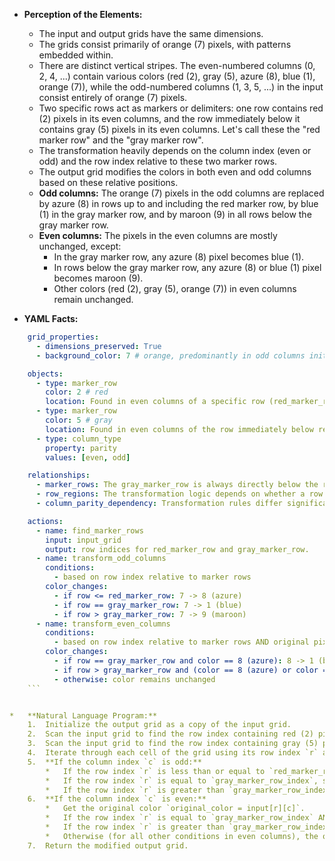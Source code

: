 *   **Perception of the Elements:**
    *   The input and output grids have the same dimensions.
    *   The grids consist primarily of orange (7) pixels, with patterns embedded within.
    *   There are distinct vertical stripes. The even-numbered columns (0, 2, 4, ...) contain various colors (red (2), gray (5), azure (8), blue (1), orange (7)), while the odd-numbered columns (1, 3, 5, ...) in the input consist entirely of orange (7) pixels.
    *   Two specific rows act as markers or delimiters: one row contains red (2) pixels in its even columns, and the row immediately below it contains gray (5) pixels in its even columns. Let's call these the "red marker row" and the "gray marker row".
    *   The transformation heavily depends on the column index (even or odd) and the row index relative to these two marker rows.
    *   The output grid modifies the colors in both even and odd columns based on these relative positions.
    *   **Odd columns:** The orange (7) pixels in the odd columns are replaced by azure (8) in rows up to and including the red marker row, by blue (1) in the gray marker row, and by maroon (9) in all rows below the gray marker row.
    *   **Even columns:** The pixels in the even columns are mostly unchanged, except:
        *   In the gray marker row, any azure (8) pixel becomes blue (1).
        *   In rows below the gray marker row, any azure (8) or blue (1) pixel becomes maroon (9).
        *   Other colors (red (2), gray (5), orange (7)) in even columns remain unchanged.

*   **YAML Facts:**
    
```yaml
    grid_properties:
      - dimensions_preserved: True
      - background_color: 7 # orange, predominantly in odd columns initially

    objects:
      - type: marker_row
        color: 2 # red
        location: Found in even columns of a specific row (red_marker_row).
      - type: marker_row
        color: 5 # gray
        location: Found in even columns of the row immediately below red_marker_row (gray_marker_row).
      - type: column_type
        property: parity
        values: [even, odd]

    relationships:
      - marker_rows: The gray_marker_row is always directly below the red_marker_row.
      - row_regions: The transformation logic depends on whether a row is above/at the red_marker_row, is the gray_marker_row, or is below the gray_marker_row.
      - column_parity_dependency: Transformation rules differ significantly for odd and even columns.

    actions:
      - name: find_marker_rows
        input: input_grid
        output: row indices for red_marker_row and gray_marker_row.
      - name: transform_odd_columns
        conditions:
          - based on row index relative to marker rows
        color_changes:
          - if row <= red_marker_row: 7 -> 8 (azure)
          - if row == gray_marker_row: 7 -> 1 (blue)
          - if row > gray_marker_row: 7 -> 9 (maroon)
      - name: transform_even_columns
        conditions:
          - based on row index relative to marker rows AND original pixel color
        color_changes:
          - if row == gray_marker_row and color == 8 (azure): 8 -> 1 (blue)
          - if row > gray_marker_row and (color == 8 (azure) or color == 1 (blue)): color -> 9 (maroon)
          - otherwise: color remains unchanged
    ```


*   **Natural Language Program:**
    1.  Initialize the output grid as a copy of the input grid.
    2.  Scan the input grid to find the row index containing red (2) pixels; this is the `red_marker_row_index`.
    3.  Scan the input grid to find the row index containing gray (5) pixels; this is the `gray_marker_row_index`. (This will always be `red_marker_row_index + 1`).
    4.  Iterate through each cell of the grid using its row index `r` and column index `c`.
    5.  **If the column index `c` is odd:**
        *   If the row index `r` is less than or equal to `red_marker_row_index`, set the output grid cell `output[r][c]` to azure (8).
        *   If the row index `r` is equal to `gray_marker_row_index`, set the output grid cell `output[r][c]` to blue (1).
        *   If the row index `r` is greater than `gray_marker_row_index`, set the output grid cell `output[r][c]` to maroon (9).
    6.  **If the column index `c` is even:**
        *   Get the original color `original_color = input[r][c]`.
        *   If the row index `r` is equal to `gray_marker_row_index` AND `original_color` is azure (8), set the output grid cell `output[r][c]` to blue (1).
        *   If the row index `r` is greater than `gray_marker_row_index` AND (`original_color` is azure (8) OR `original_color` is blue (1)), set the output grid cell `output[r][c]` to maroon (9).
        *   Otherwise (for all other conditions in even columns), the output cell `output[r][c]` retains its `original_color` (copied initially).
    7.  Return the modified output grid.